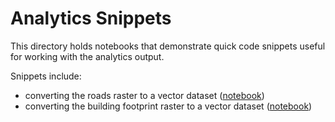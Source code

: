 # Analytics Snippets

This directory holds notebooks that demonstrate quick code snippets useful
for working with the analytics output.

Snippets include:
- converting the roads raster to a vector dataset ([notebook](roads_as_vector.ipynb))
- converting the building footprint raster to a vector dataset ([notebook](building_footprints_as_vector.ipynb))
